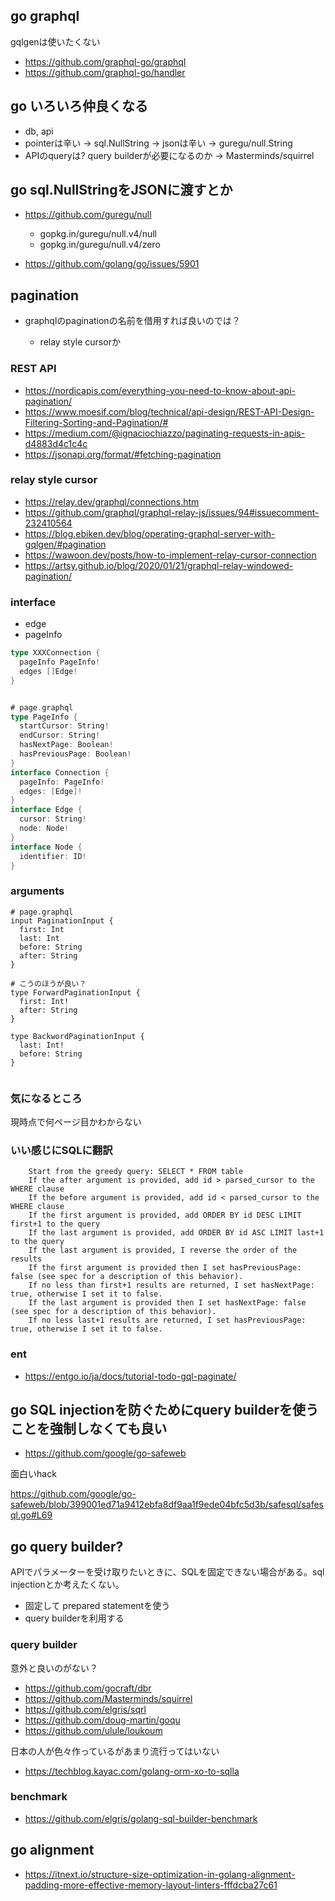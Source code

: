 ## go graphql

gqlgenは使いたくない

- https://github.com/graphql-go/graphql
- https://github.com/graphql-go/handler


## go いろいろ仲良くなる

- db, api
- pointerは辛い -> sql.NullString -> jsonは辛い -> guregu/null.String
- APIのqueryは? query builderが必要になるのか -> Masterminds/squirrel


## go sql.NullStringをJSONに渡すとか

- https://github.com/guregu/null

  - gopkg.in/guregu/null.v4/null
  - gopkg.in/guregu/null.v4/zero

- https://github.com/golang/go/issues/5901

## pagination

- graphqlのpaginationの名前を借用すれば良いのでは？

  - relay style cursorか


### REST API

- https://nordicapis.com/everything-you-need-to-know-about-api-pagination/
- https://www.moesif.com/blog/technical/api-design/REST-API-Design-Filtering-Sorting-and-Pagination/#
- https://medium.com/@ignaciochiazzo/paginating-requests-in-apis-d4883d4c1c4c
- https://jsonapi.org/format/#fetching-pagination

### relay style cursor

- https://relay.dev/graphql/connections.htm
- https://github.com/graphql/graphql-relay-js/issues/94#issuecomment-232410564
- https://blog.ebiken.dev/blog/operating-graphql-server-with-gqlgen/#pagination
- https://wawoon.dev/posts/how-to-implement-relay-cursor-connection
- https://artsy.github.io/blog/2020/01/21/graphql-relay-windowed-pagination/

### interface

- edge
- pageInfo

```go
type XXXConnection {
  pageInfo PageInfo!
  edges []Edge!
}


# page.graphql
type PageInfo {
  startCursor: String!
  endCursor: String!
  hasNextPage: Boolean!
  hasPreviousPage: Boolean!
}
interface Connection {
  pageInfo: PageInfo!
  edges: [Edge]!
}
interface Edge {
  cursor: String!
  node: Node!
}
interface Node {
  identifier: ID!
}
```

### arguments

```
# page.graphql
input PaginationInput {
  first: Int
  last: Int
  before: String
  after: String
}

# こうのほうが良い？
type ForwardPaginationInput {
  first: Int!
  after: String
}

type BackwordPaginationInput {
  last: Int!
  before: String
}


```

### 気になるところ

現時点で何ページ目かわからない


### いい感じにSQLに翻訳

```
    Start from the greedy query: SELECT * FROM table
    If the after argument is provided, add id > parsed_cursor to the WHERE clause
    If the before argument is provided, add id < parsed_cursor to the WHERE clause
    If the first argument is provided, add ORDER BY id DESC LIMIT first+1 to the query
    If the last argument is provided, add ORDER BY id ASC LIMIT last+1 to the query
    If the last argument is provided, I reverse the order of the results
    If the first argument is provided then I set hasPreviousPage: false (see spec for a description of this behavior).
    If no less than first+1 results are returned, I set hasNextPage: true, otherwise I set it to false.
    If the last argument is provided then I set hasNextPage: false (see spec for a description of this behavior).
    If no less last+1 results are returned, I set hasPreviousPage: true, otherwise I set it to false.
```

### ent

- https://entgo.io/ja/docs/tutorial-todo-gql-paginate/

## go SQL injectionを防ぐためにquery builderを使うことを強制しなくても良い

- https://github.com/google/go-safeweb

面白いhack

https://github.com/google/go-safeweb/blob/399001ed71a9412ebfa8df9aa1f9ede04bfc5d3b/safesql/safesql.go#L69

## go query builder?

APIでパラメーターを受け取りたいときに、SQLを固定できない場合がある。sql injectionとか考えたくない。

- 固定して prepared statementを使う
- query builderを利用する

### query builder

意外と良いのがない？

- https://github.com/gocraft/dbr
- https://github.com/Masterminds/squirrel
- https://github.com/elgris/sqrl
- https://github.com/doug-martin/goqu
- https://github.com/ulule/loukoum

日本の人が色々作っているがあまり流行ってはいない

- https://techblog.kayac.com/golang-orm-xo-to-sqlla

### benchmark

- https://github.com/elgris/golang-sql-builder-benchmark

## go alignment

- https://itnext.io/structure-size-optimization-in-golang-alignment-padding-more-effective-memory-layout-linters-fffdcba27c61
